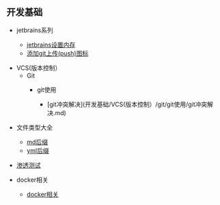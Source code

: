 ##  开发基础

* jetbrains系列

  * [jetbrains设置内存](开发基础/jetbrains系列/jetbrains设置内存.md)
  * [添加git上传(push)图标](开发基础/jetbrains系列/添加git上传(push)图标.md)
  
- VCS(版本控制）
  - Git
    * git使用
    
      * [git冲突解决](开发基础/VCS(版本控制）/git/git使用/git冲突解决.md)
      
* 文件类型大全

  * [md后缀](开发基础/文件类型大全/md后缀.md)
  * [yml后缀](开发基础/文件类型大全/yml后缀.md)
  
* [渗透测试](开发基础/渗透测试/渗透测试.md)


* docker相关

  * [docker相关](开发基础/docker/basic.md)
